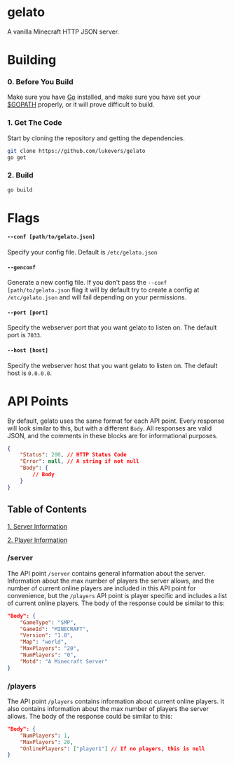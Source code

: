 # gelato

A vanilla Minecraft HTTP JSON server.

# Building

### 0. Before You Build

Make sure you have [Go](http://golang.org/) installed, and make sure you have set your [$GOPATH](http://golang.org/doc/code.html#GOPATH) properly, or it will prove difficult to build.

### 1. Get The Code

Start by cloning the repository and getting the dependencies.

```bash
git clone https://github.com/lukevers/gelato
go get
```

### 2. Build

```bash
go build
```

# Flags

#### `--conf [path/to/gelato.json]`

Specify your config file. Default is `/etc/gelato.json`

#### `--genconf`

Generate a new config file. If you don't pass the `--conf [path/to/gelato.json` flag it will by default try to create a config at `/etc/gelato.json` and will fail depending on your permissions.

#### `--port [port]`

Specify the webserver port that you want gelato to listen on. The default port is `7033`.

#### `--host [host]`

Specify the webserver host that you want gelato to listen on. The default host is `0.0.0.0`.

# API Points

By default, gelato uses the same format for each API point. Every response will look similar to this, but with a different `Body`. All responses are valid JSON, and the comments in these blocks are for informational purposes.

```json
{
	"Status": 200, // HTTP Status Code
	"Error": null, // A string if not null
	"Body": {
		// Body
	}
}
```

## Table of Contents

[1. Server Information](#server)

[2. Player Information](#players)


### /server

The API point `/server` contains general information about the server. Information about the max number of players the server allows, and the number of current online players are included in this API point for convenience, but the `/players` API point is player specific and includes a list of current online players. The body of the response could be similar to this:

```json
"Body": {
	"GameType": "SMP",
	"GameId": "MINECRAFT",
	"Version": "1.8",
	"Map": "world",
	"MaxPlayers": "20",
	"NumPlayers": "0",
	"Motd": "A Minecraft Server"
}
```

### /players

The API point `/players` contains information about current online players. It also contains information about the max number of players the server allows. The body of the response could be similar to this:

```json
"Body": {
	"NumPlayers": 1,
	"MaxPlayers": 20,
	"OnlinePlayers": ["player1"] // If no players, this is null
}
```
